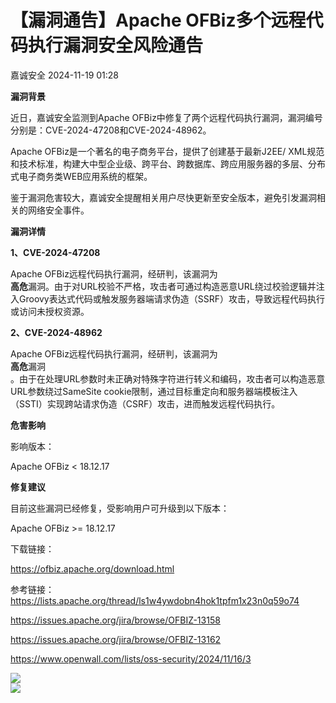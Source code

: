 #  【漏洞通告】Apache OFBiz多个远程代码执行漏洞安全风险通告   
 嘉诚安全   2024-11-19 01:28  
  
**漏洞背景**  
  
  
  
  
  
  
  
  
近日，嘉诚安全监测到Apache OFBiz中修复了两个远程代码执行漏洞，漏洞编号分别是：CVE-2024-47208和CVE-2024-48962。  
  
  
Apache OFBiz是一个著名的电子商务平台，提供了创建基于最新J2EE/ XML规范和技术标准，构建大中型企业级、跨平台、跨数据库、跨应用服务器的多层、分布式电子商务类WEB应用系统的框架。  
  
  
鉴于漏洞危害较大，嘉诚安全提醒相关用户尽快更新至安全版本，避免引发漏洞相关的网络安全事件。  
  
  
**漏洞详情**  
  
  
  
  
  
  
  
  
**1、CVE-2024-47208**  
  
Apache OFBiz远程代码执行漏洞，经研判，该漏洞为  
**高危**漏洞。由于对URL校验不严格，攻击者可通过构造恶意URL绕过校验逻辑并注入Groovy表达式代码或触发服务器端请求伪造（SSRF）攻击，导致远程代码执行或访问未授权资源。  
  
  
**2、CVE-2024-48962**  
  
Apache OFBiz远程代码执行漏洞，经研判，该漏洞为  
**高危**漏洞  
。由于在处理URL参数时未正确对特殊字符进行转义和编码，攻击者可以构造恶意URL参数绕过SameSite cookie限制，通过目标重定向和服务器端模板注入（SSTI）实现跨站请求伪造（CSRF）攻击，进而触发远程代码执行。  
  
  
**危害影响**  
  
  
  
  
  
  
  
  
影响版本：  
  
Apache OFBiz < 18.12.17  
  
  
**修复建议**  
  
  
  
  
  
  
  
  
目前这些漏洞已经修复，受影响用户可升级到以下版本：  
  
Apache OFBiz >= 18.12.17  
  
下载链接：  
  
https://ofbiz.apache.org/download.html  
  
参考链接：https://lists.apache.org/thread/ls1w4ywdobn4hok1tpfm1x23n0q59o74  
  
https://issues.apache.org/jira/browse/OFBIZ-13158  
  
https://issues.apache.org/jira/browse/OFBIZ-13162  
  
https://www.openwall.com/lists/oss-security/2024/11/16/3  
  
  
![](https://mmbiz.qpic.cn/mmbiz_png/1t8LLTibEW5NtxqlBL1HLib8jMO0PWtibWTWTFPOa3ND1lyaEQyBgp2fodg9A1XxvPjY7L6ILtK26MBGhofWE0ORw/640?wx_fmt=png&wx_ "")  
![](https://mmbiz.qpic.cn/sz_mmbiz_gif/sDiaO8GNKJrJnzIYoQAv2nF3pgKm4SgdFkzuniaicBHQxgSdu0U0xyYbNDOcNkDMWCjwJNwKnic9ASAhhxEpkFL6lg/640?wx_fmt=gif&wx_ "")  
  
  

